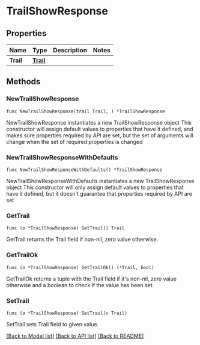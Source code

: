 # TrailShowResponse

## Properties

Name | Type | Description | Notes
------------ | ------------- | ------------- | -------------
**Trail** | [**Trail**](Trail.md) |  | 

## Methods

### NewTrailShowResponse

`func NewTrailShowResponse(trail Trail, ) *TrailShowResponse`

NewTrailShowResponse instantiates a new TrailShowResponse object
This constructor will assign default values to properties that have it defined,
and makes sure properties required by API are set, but the set of arguments
will change when the set of required properties is changed

### NewTrailShowResponseWithDefaults

`func NewTrailShowResponseWithDefaults() *TrailShowResponse`

NewTrailShowResponseWithDefaults instantiates a new TrailShowResponse object
This constructor will only assign default values to properties that have it defined,
but it doesn't guarantee that properties required by API are set

### GetTrail

`func (o *TrailShowResponse) GetTrail() Trail`

GetTrail returns the Trail field if non-nil, zero value otherwise.

### GetTrailOk

`func (o *TrailShowResponse) GetTrailOk() (*Trail, bool)`

GetTrailOk returns a tuple with the Trail field if it's non-nil, zero value otherwise
and a boolean to check if the value has been set.

### SetTrail

`func (o *TrailShowResponse) SetTrail(v Trail)`

SetTrail sets Trail field to given value.



[[Back to Model list]](../README.md#documentation-for-models) [[Back to API list]](../README.md#documentation-for-api-endpoints) [[Back to README]](../README.md)


